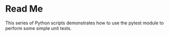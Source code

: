 # Read Me

This series of Python scripts demonstrates how to use the pytest module to perform some simple unit tests.
